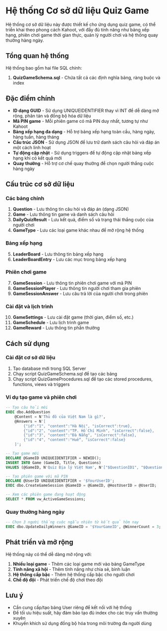# Hệ thống Cơ sở dữ liệu Quiz Game

Hệ thống cơ sở dữ liệu này được thiết kế cho ứng dụng quiz game, có thể triển khai theo phong cách Kahoot, với đầy đủ tính năng như bảng xếp hạng, phiên chơi game thời gian thực, quản lý người chơi và hệ thống quay thưởng hàng ngày.

## Tổng quan hệ thống

Hệ thống bao gồm hai file SQL chính:

1. **QuizGameSchema.sql** - Chứa tất cả các định nghĩa bảng, ràng buộc và index


## Đặc điểm chính

- **ID dạng GUID** - Sử dụng UNIQUEIDENTIFIER thay vì INT để dễ dàng mở rộng, phân tán và đồng bộ hóa dữ liệu
- **Mã PIN game** - Mỗi phiên game có mã PIN duy nhất, tương tự như Kahoot 
- **Bảng xếp hạng đa dạng** - Hỗ trợ bảng xếp hạng toàn cầu, hàng ngày, hàng tuần, hàng tháng
- **Cấu trúc JSON** - Sử dụng JSON để lưu trữ danh sách câu hỏi và đáp án một cách linh hoạt
- **Tự động cập nhật** - Sử dụng triggers để tự động cập nhật bảng xếp hạng khi có kết quả mới
- **Quay thưởng** - Hỗ trợ cơ chế quay thưởng để chọn người thắng cuộc hàng ngày

## Cấu trúc cơ sở dữ liệu

### Các bảng chính

1. **Question** - Lưu thông tin câu hỏi và đáp án (dạng JSON)
2. **Game** - Lưu thông tin game và danh sách câu hỏi
3. **DailyQuizResult** - Lưu kết quả, điểm số và trạng thái thắng cuộc của người chơi
4. **GameType** - Lưu các loại game khác nhau để mở rộng hệ thống

### Bảng xếp hạng

5. **LeaderBoard** - Lưu thông tin bảng xếp hạng
6. **LeaderBoardEntry** - Lưu các mục trong bảng xếp hạng

### Phiên chơi game

7. **GameSession** - Lưu thông tin phiên chơi game với mã PIN
8. **GameSessionPlayer** - Lưu thông tin người chơi tham gia phiên
9. **GameSessionAnswer** - Lưu câu trả lời của người chơi trong phiên

### Cài đặt và lịch trình

10. **GameSettings** - Lưu cài đặt game (thời gian, điểm số, etc.)
11. **GameSchedule** - Lưu lịch trình game
12. **GameReward** - Lưu thông tin phần thưởng


## Cách sử dụng

### Cài đặt cơ sở dữ liệu

1. Tạo database mới trong SQL Server
2. Chạy script QuizGameSchema.sql để tạo các bảng
3. Chạy script QuizGameProcedures.sql để tạo các stored procedures, functions, views và triggers

### Ví dụ tạo game và phiên chơi

```sql
-- Tạo câu hỏi mới
EXEC dbo.AddQuestion 
    @Content = N'Thủ đô của Việt Nam là gì?',
    @Answers = N'[
        {"id":"1", "content":"Hà Nội", "isCorrect":true},
        {"id":"2", "content":"TP. Hồ Chí Minh", "isCorrect":false},
        {"id":"3", "content":"Đà Nẵng", "isCorrect":false},
        {"id":"4", "content":"Huế", "isCorrect":false}
    ]';

-- Tạo game mới
DECLARE @GameID UNIQUEIDENTIFIER = NEWID();
INSERT INTO Game (GameID, Title, Questions)
VALUES (@GameID, N'Quiz Địa lý Việt Nam', N'["$QuestionID1", "$QuestionID2", "$QuestionID3"]');

-- Tạo phiên game với mã PIN
DECLARE @UserID UNIQUEIDENTIFIER = '$YourUserID';
EXEC dbo.CreateGameSession @GameID = @GameID, @HostUserID = @UserID;

-- Xem các phiên game đang hoạt động
SELECT * FROM vw_ActiveGameSessions;
```

### Quay thưởng hàng ngày

```sql
-- Chọn 3 người thắng cuộc ngẫu nhiên từ kết quả hôm nay
EXEC dbo.UpdateDailyWinners @GameID = '$YourGameID', @WinnerCount = 3;
```

## Phát triển và mở rộng

Hệ thống này có thể dễ dàng mở rộng với:

1. **Nhiều loại game** - Thêm các loại game mới vào bảng GameType
2. **Tính năng xã hội** - Thêm tính năng như chia sẻ, bình luận
3. **Hệ thống cấp bậc** - Thêm hệ thống cấp bậc cho người chơi
4. **Chế độ đội** - Phát triển chế độ chơi theo đội

## Lưu ý

- Cần cung cấp/tạo bảng User riêng để kết nối với hệ thống
- Để tối ưu hiệu suất, hãy đảm bảo tạo đủ index cho các truy vấn thường xuyên
- Khuyến khích sử dụng đồng bộ hóa trong môi trường đa người dùng 